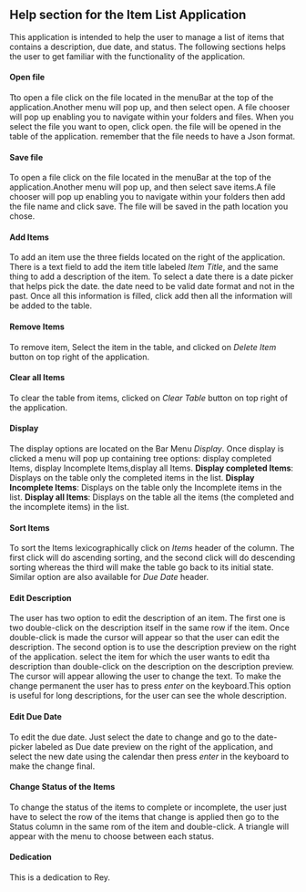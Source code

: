 ## Help section for the Item List Application
This application is intended to help the user to manage a list of items that contains a description, due date, 
and status. The following sections helps the user to get familiar with the functionality of the application.

#### Open file
Tto open a file click on the file located in the menuBar at the top of the application.Another menu will pop up, 
and then select open. A file chooser will pop up enabling you to navigate within your folders and files. When you 
select the file you want to open, click open. the file will be opened in the table of the application. remember that 
the file needs to have a Json format.
#### Save file
To open a file click on the file located in the menuBar at the top of the application.Another menu will pop up, and 
then select save items.A file chooser will pop up enabling you to navigate within your folders then add the file name 
and click save. The file will be saved in the path location you chose.
#### Add Items
 To add an item use the three fields located on the right of the application. There is a text field to add the item
 title labeled *Item Title*, and the same thing to add a description of the item. To select a date there is a date 
 picker that helps pick the date. the date need to be valid date format and not in the past. Once all this information
  is filled, click add then all the information will be added to the table.
#### Remove Items
To remove item, Select the item in the table, and clicked on *Delete Item* button on top right of the application.
#### Clear all Items
To clear the table from items,  clicked on *Clear Table* button on top right of the application.
#### Display
The display options are located on the Bar Menu *Display*. Once display is clicked a menu will pop up containing tree 
options: display completed Items, display Incomplete Items,display all Items.
**Display completed Items**:
Displays on the table only the completed items in the list.
**Display Incomplete Items**:
Displays on the table only the Incomplete items in the list.
**Display all Items**:
Displays on the table all the items (the completed and the incomplete  items) in the list.
#### Sort Items
To sort the Items lexicographically click on *Items* header of the column. The first click will do ascending sorting, 
and the second click will do descending sorting whereas the third will make the table go back to its initial state.
Similar option are also available for *Due Date* header.
#### Edit  Description
The user has two option to edit the description of an item. The first one is two double-click on the description itself
in the same row if the item. Once  double-click is made the cursor will appear so that the user can edit the 
description. The second option is to use the description preview on the right of the application. select the item for 
which the user wants to edit tha description than double-click on the description on the description preview. The cursor
will appear allowing the user to change the text. To make the change permanent the user has to press *enter* on the 
keyboard.This option is useful for long descriptions, for the user can see the whole description.
#### Edit  Due Date
To edit the due date. Just select the date to change and go to the date-picker labeled as Due date preview on the right
of the application, and select the new date using the calendar then press *enter* in the keyboard to make the change 
final. 
#### Change Status of the Items
To change the status of the items to complete or incomplete, the user just have to select the row of the items that
change is applied then go to the Status column in the same rom of the item and double-click. 
A triangle will appear with the menu to choose between each status.
#### Dedication
This is a dedication to Rey. 